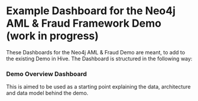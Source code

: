 # Example Dashboard for the Neo4j AML & Fraud Framework Demo (work in progress)

These Dashboards for the Neo4j AML & Fraud Demo are meant, to add to the existing Demo in Hive. The Dashboard is structured in the following way:

### Demo Overview Dashboard

This is aimed to be used as a starting point explaining the data, architecture and data model behind the demo.

![]()
